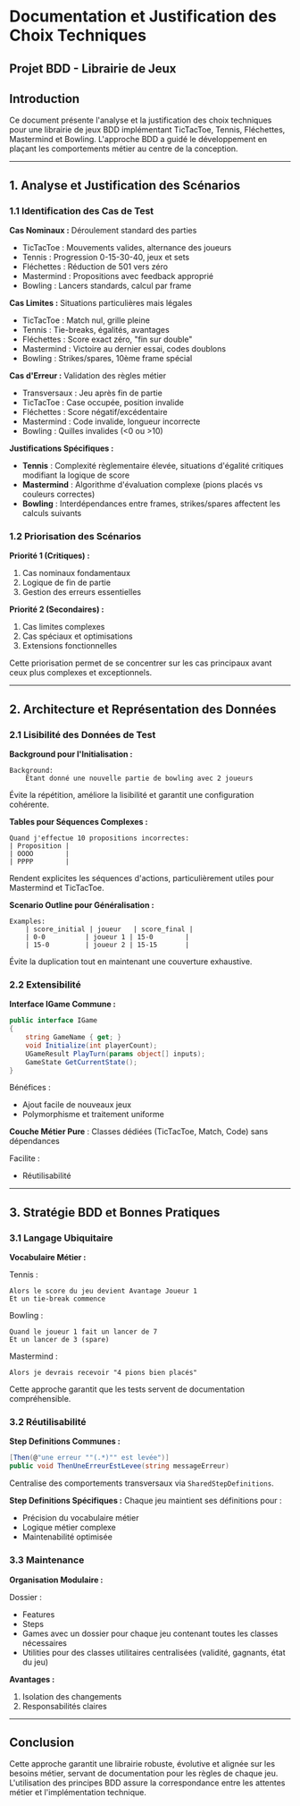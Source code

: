 # Documentation et Justification des Choix Techniques
## Projet BDD - Librairie de Jeux

## Introduction

Ce document présente l'analyse et la justification des choix techniques pour une librairie de jeux BDD implémentant TicTacToe, Tennis, Fléchettes, Mastermind et Bowling. L'approche BDD a guidé le développement en plaçant les comportements métier au centre de la conception.

---

## 1. Analyse et Justification des Scénarios

### 1.1 Identification des Cas de Test

**Cas Nominaux :** Déroulement standard des parties
- TicTacToe : Mouvements valides, alternance des joueurs
- Tennis : Progression 0-15-30-40, jeux et sets
- Fléchettes : Réduction de 501 vers zéro
- Mastermind : Propositions avec feedback approprié
- Bowling : Lancers standards, calcul par frame

**Cas Limites :** Situations particulières mais légales
- TicTacToe : Match nul, grille pleine
- Tennis : Tie-breaks, égalités, avantages
- Fléchettes : Score exact zéro, "fin sur double"
- Mastermind : Victoire au dernier essai, codes doublons
- Bowling : Strikes/spares, 10ème frame spécial

**Cas d'Erreur :** Validation des règles métier
- Transversaux : Jeu après fin de partie
- TicTacToe : Case occupée, position invalide
- Fléchettes : Score négatif/excédentaire
- Mastermind : Code invalide, longueur incorrecte
- Bowling : Quilles invalides (<0 ou >10)

**Justifications Spécifiques :**
- **Tennis** : Complexité règlementaire élevée, situations d'égalité critiques modifiant la logique de score
- **Mastermind** : Algorithme d'évaluation complexe (pions placés vs couleurs correctes)
- **Bowling** : Interdépendances entre frames, strikes/spares affectent les calculs suivants

### 1.2 Priorisation des Scénarios

**Priorité 1 (Critiques) :**
1. Cas nominaux fondamentaux
2. Logique de fin de partie
3. Gestion des erreurs essentielles

**Priorité 2 (Secondaires) :**
1. Cas limites complexes
2. Cas spéciaux et optimisations
3. Extensions fonctionnelles

Cette priorisation permet de se concentrer sur les cas principaux avant ceux plus complexes et exceptionnels.

---

## 2. Architecture et Représentation des Données

### 2.1 Lisibilité des Données de Test

**Background pour l'Initialisation :**
```gherkin
Background:
    Etant donné une nouvelle partie de bowling avec 2 joueurs
```
Évite la répétition, améliore la lisibilité et garantit une configuration cohérente.

**Tables pour Séquences Complexes :**
```gherkin
Quand j'effectue 10 propositions incorrectes:
| Proposition |
| OOOO        |
| PPPP        |
```
Rendent explicites les séquences d'actions, particulièrement utiles pour Mastermind et TicTacToe.

**Scenario Outline pour Généralisation :**
```gherkin
Examples:
    | score_initial | joueur   | score_final |
    | 0-0          | joueur 1 | 15-0        |
    | 15-0         | joueur 2 | 15-15       |
```
Évite la duplication tout en maintenant une couverture exhaustive.

### 2.2 Extensibilité

**Interface IGame Commune :**
```csharp
public interface IGame
{
    string GameName { get; }
    void Initialize(int playerCount);
    UGameResult PlayTurn(params object[] inputs);
    GameState GetCurrentState();
}
```

Bénéfices :
- Ajout facile de nouveaux jeux
- Polymorphisme et traitement uniforme

**Couche Métier Pure** : Classes dédiées (TicTacToe, Match, Code) sans dépendances

Facilite :
- Réutilisabilité

---

## 3. Stratégie BDD et Bonnes Pratiques

### 3.1 Langage Ubiquitaire

**Vocabulaire Métier :**

Tennis :
```gherkin
Alors le score du jeu devient Avantage Joueur 1
Et un tie-break commence
```

Bowling :
```gherkin
Quand le joueur 1 fait un lancer de 7
Et un lancer de 3 (spare)
```

Mastermind :
```gherkin
Alors je devrais recevoir "4 pions bien placés"
```

Cette approche garantit que les tests servent de documentation compréhensible.

### 3.2 Réutilisabilité

**Step Definitions Communes :**
```csharp
[Then(@"une erreur ""(.*)"" est levée")]
public void ThenUneErreurEstLevee(string messageErreur)
```
Centralise des comportements transversaux via `SharedStepDefinitions`.

**Step Definitions Spécifiques :**
Chaque jeu maintient ses définitions pour :
- Précision du vocabulaire métier
- Logique métier complexe
- Maintenabilité optimisée

### 3.3 Maintenance

**Organisation Modulaire :**

Dossier :
- Features
- Steps
- Games avec un dossier pour chaque jeu contenant toutes les classes nécessaires
- Utilities pour des classes utilitaires centralisées (validité, gagnants, état du jeu)

**Avantages :**
1. Isolation des changements
2. Responsabilités claires

---

## Conclusion

Cette approche garantit une librairie robuste, évolutive et alignée sur les besoins métier, servant de documentation pour les règles de chaque jeu. L'utilisation des principes BDD assure la correspondance entre les attentes métier et l'implémentation technique.
